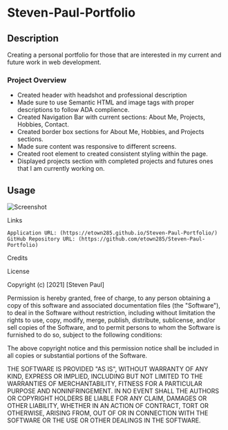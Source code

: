 # Steven-Paul-Portfolio

## Description 

Creating a personal portfolio for those that are interested in my current and future work in web development. 

### Project Overview

* Created header with headshot and professional description
* Made sure to use Semantic HTML and image tags with proper descriptions to follow ADA complience. 
* Created Navigation Bar with current sections: About Me, Projects, Hobbies, Contact. 
* Created border box sections for About Me, Hobbies, and Projects sections. 
* Made sure content was responsive to different screens. 
* Created root element to created consistent styling within the page. 
* Displayed projects section with completed projects and futures ones that I am currently working on. 

## Usage  

![Screenshot]()

Links

    Application URL: (https://etown285.github.io/Steven-Paul-Portfolio/)
    GitHub Repository URL: (https://github.com/etown285/Steven-Paul-Portfolio)

Credits

    

License

Copyright (c) [2021] [Steven Paul]

Permission is hereby granted, free of charge, to any person obtaining a copy of this software and associated documentation files (the "Software"), to deal in the Software without restriction, including without limitation the rights to use, copy, modify, merge, publish, distribute, sublicense, and/or sell copies of the Software, and to permit persons to whom the Software is furnished to do so, subject to the following conditions:

The above copyright notice and this permission notice shall be included in all copies or substantial portions of the Software.

THE SOFTWARE IS PROVIDED "AS IS", WITHOUT WARRANTY OF ANY KIND, EXPRESS OR IMPLIED, INCLUDING BUT NOT LIMITED TO THE WARRANTIES OF MERCHANTABILITY, FITNESS FOR A PARTICULAR PURPOSE AND NONINFRINGEMENT. IN NO EVENT SHALL THE AUTHORS OR COPYRIGHT HOLDERS BE LIABLE FOR ANY CLAIM, DAMAGES OR OTHER LIABILITY, WHETHER IN AN ACTION OF CONTRACT, TORT OR OTHERWISE, ARISING FROM, OUT OF OR IN CONNECTION WITH THE SOFTWARE OR THE USE OR OTHER DEALINGS IN THE SOFTWARE.


